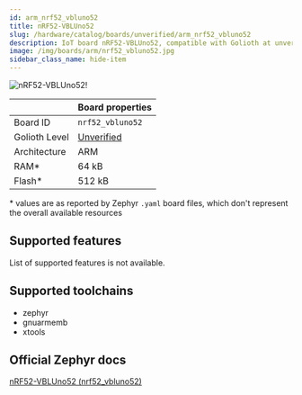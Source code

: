 ```yaml
---
id: arm_nrf52_vbluno52
title: nRF52-VBLUno52
slug: /hardware/catalog/boards/unverified/arm_nrf52_vbluno52
description: IoT board nRF52-VBLUno52, compatible with Golioth at unverified level.
image: /img/boards/arm/nrf52_vbluno52.jpg
sidebar_class_name: hide-item
---
```


[//]: # (This is an auto-generated file, do not edit! Changes to it will be lost upon re-generation)

![nRF52-VBLUno52!](/img/boards/arm/nrf52_vbluno52.jpg "nRF52-VBLUno52")

|                | Board properties     |
| -------------  | -------------------- |
| Board ID       | `nrf52_vbluno52` |
| Golioth Level  | [Unverified](/hardware#unverified-boards) |
| Architecture   | ARM |
| RAM*           | 64 kB |
| Flash*         | 512 kB |

\* values are as reported by Zephyr `.yaml` board files, which don't represent the overall available resources



## Supported features

List of supported features is not available.

## Supported toolchains

* zephyr
* gnuarmemb
* xtools

## Official Zephyr docs

[nRF52-VBLUno52 (nrf52_vbluno52)](https://docs.zephyrproject.org/latest/boards/arm/nrf52_vbluno52/doc/index.html)
